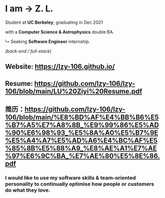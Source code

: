 # I am   →   **Z. L.**

Student at **UC Berkeley**, graduating in Dec 2021

with a **Computer Science & Astrophysics** double BA.

↳ Seeking **Software Engineer** internship.

*(back-end / full-stack)*

## Website: <https://lzy-106.github.io/>
## Resume: <https://github.com/lzy-106/lzy-106/blob/main/LU%20Ziyi%20Resume.pdf>
## 简历：<https://github.com/lzy-106/lzy-106/blob/main/%E8%BD%AF%E4%BB%B6%E5%B7%A5%E7%A8%8B_%E9%99%86%E5%AD%90%E6%98%93_%E5%8A%A0%E5%B7%9E%E5%A4%A7%E5%AD%A6%E4%BC%AF%E5%85%8B%E5%88%A9_%E8%AE%A1%E7%AE%97%E6%9C%BA_%E7%AE%80%E5%8E%86.pdf>

### I would like to use my software skills & team-oriented personality to continually optimise how people or customers do what they love.
